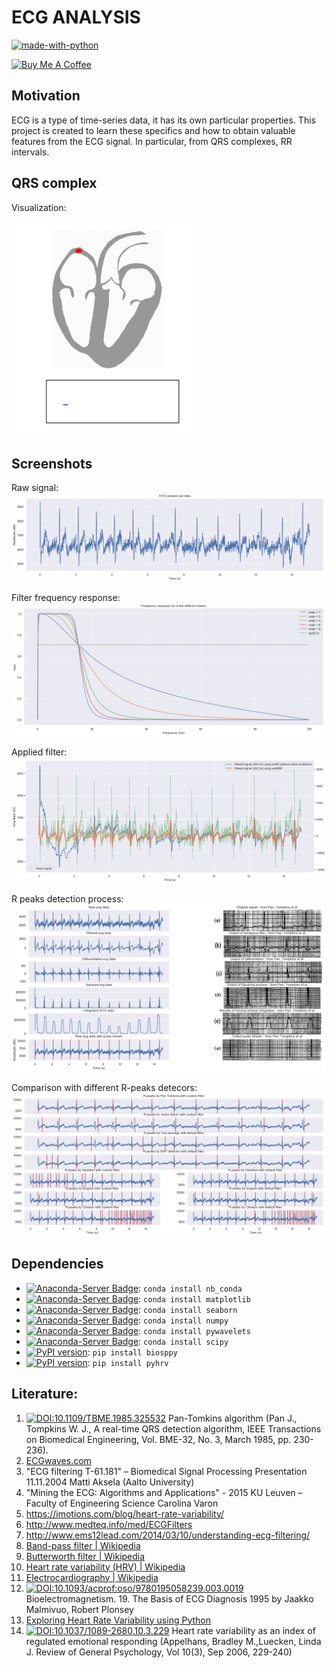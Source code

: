 # ECG ANALYSIS

[![made-with-python](https://img.shields.io/badge/Made%20with-Python-1f425f.svg)](https://www.python.org/)

<a href="https://www.buymeacoffee.com/maryan" target="_blank"><img src="https://cdn.buymeacoffee.com/buttons/lato-orange.png" alt="Buy Me A Coffee" width="150px" height="40px" ></a>

## Motivation
ECG is a type of time-series data, it has its own particular properties.
This project is created to learn these specifics and how to obtain valuable features from the ECG signal. In particular, from QRS complexes, RR intervals.


## QRS complex
Visualization:

<img src="images/ECG_principle_slow.gif" width="300px"/>


## Screenshots

Raw signal:
![Raw signal](images/raw_signal.png)

Filter frequency response:
![Filter frequency response](images/Filter_frequency_response.png)

Applied filter:
![Applied filter](images/applied_filter.png)

R peaks detection process:
![R peaks detection process](images/R_peaks_detection_process.png)

Comparison with different R-peaks detecors:
![Comparison with different R-peaks detecors](images/Comparison_with_different_R-peaks_detecors.png)




## Dependencies
  - [![Anaconda-Server Badge](https://anaconda.org/anaconda/nb_conda/badges/installer/conda.svg)](https://anaconda.org/anaconda/nb_conda): `conda install nb_conda`
  - [![Anaconda-Server Badge](https://anaconda.org/anaconda/matplotlib/badges/installer/conda.svg)](https://conda.anaconda.org/anaconda): `conda install matplotlib`
  - [![Anaconda-Server Badge](https://anaconda.org/anaconda/seaborn/badges/installer/conda.svg)](https://conda.anaconda.org/anaconda): `conda install seaborn`
  - [![Anaconda-Server Badge](https://anaconda.org/anaconda/numpy/badges/installer/conda.svg)](https://conda.anaconda.org/anaconda): `conda install numpy`
  - [![Anaconda-Server Badge](https://anaconda.org/anaconda/pywavelets/badges/installer/conda.svg)](https://conda.anaconda.org/anaconda): `conda install pywavelets`
  - [![Anaconda-Server Badge](https://anaconda.org/anaconda/scipy/badges/installer/conda.svg)](https://conda.anaconda.org/anaconda): `conda install scipy`
  - [![PyPI version](https://badge.fury.io/py/biosppy.svg)](https://badge.fury.io/py/biosppy): `pip install biosppy`
  - [![PyPI version](https://badge.fury.io/py/pyhrv.svg)](https://badge.fury.io/py/pyhrv): `pip install pyhrv`

## Literature:
1. [![DOI:10.1109/TBME.1985.325532](https://zenodo.org/badge/DOI/10.1109/TBME.1985.325532.svg)](https://doi.org/10.1109/TBME.1985.325532) Pan-Tomkins algorithm (Pan J., Tompkins W. J., A real-time QRS detection algorithm, IEEE Transactions on Biomedical Engineering, Vol. BME-32, No. 3, March 1985, pp. 230-236).
2. [ECGwaves.com](https://ecgwaves.com/ecg-normal-p-wave-qrs-complex-st-segment-t-wave-j-point/)
3. "ECG filtering T-61.181" – Biomedical Signal Processing Presentation 11.11.2004 Matti Aksela (Aalto University)
4.  "Mining the ECG: Algorithms and Applications" - 2015 KU Leuven – Faculty of Engineering Science Carolina Varon
5. https://imotions.com/blog/heart-rate-variability/
6. http://www.medteq.info/med/ECGFilters
7. http://www.ems12lead.com/2014/03/10/understanding-ecg-filtering/
8. [Band-pass filter | Wikipedia](https://en.wikipedia.org/wiki/Butterworth_filter)
9. [Butterworth filter | Wikipedia](https://en.wikipedia.org/wiki/Butterworth_filter)
10. [Heart rate variability (HRV) | Wikipedia](https://en.wikipedia.org/wiki/Heart_rate_variability)
11. [Electrocardiography | Wikipedia](https://en.wikipedia.org/wiki/Electrocardiography)
12.  [![DOI:10.1093/acprof:oso/9780195058239.003.0019](https://zenodo.org/badge/DOI/10.1093/acprof:oso/9780195058239.003.0019.svg)](https://doi.org/10.1093/acprof:oso/9780195058239.003.0019) Bioelectromagnetism. 19. The Basis of ECG Diagnosis 1995 by Jaakko Malmivuo, Robert Plonsey
13. [Exploring Heart Rate Variability using Python](https://blog.orikami.nl/exploring-heart-rate-variability-using-python-483a7037c64d)
14. [![DOI:10.1037/1089-2680.10.3.229](https://zenodo.org/badge/DOI/10.1037/1089-2680.10.3.229.svg)](https://doi.org/10.1037/1089-2680.10.3.229) Heart rate variability as an index of regulated emotional responding (Appelhans, Bradley M.,Luecken, Linda J.
Review of General Psychology, Vol 10(3), Sep 2006, 229-240)
